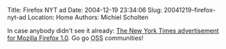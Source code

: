 Title: Firefox NYT ad
Date: 2004-12-19 23:34:06
Slug: 20041219-firefox-nyt-ad
Location: Home
Authors: Michiel Scholten

<p>In case anybody didn't see it already: <a href="http://www.mozilla.org/images/nyt_ad_large_2004.png">The New York Times advertisement for Mozilla Firefox 1.0</a>. Go go <acronym title="Open Source Software">OSS</acronym> communities!</p>